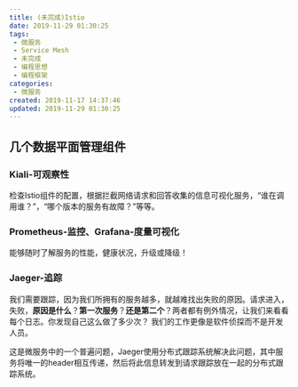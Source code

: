 ```yaml
---
title: (未完成)Istio
date: 2019-11-29 01:30:25
tags: 
 - 微服务
 - Service Mesh
 - 未完成
 - 编程思想
 - 编程框架
categories: 
 - 微服务
created: 2019-11-17 14:37:46
updated: 2019-11-29 01:30:25
---
```


## 几个数据平面管理组件

### Kiali-可观察性

检查Istio组件的配置，根据拦截网络请求和回答收集的信息可视化服务，“谁在调用谁？”，“哪个版本的服务有故障？”等等。

### Prometheus-监控、Grafana-度量可视化

能够随时了解服务的性能，健康状况，升级或降级！

### Jaeger-追踪

我们需要跟踪，因为我们所拥有的服务越多，就越难找出失败的原因。请求进入，失败，**原因是什么**？**第一次服务**？**还是第二个**？两者都有例外情况，让我们来看看每个日志。你发现自己这么做了多少次？ 我们的工作更像是软件侦探而不是开发人员。

这是微服务中的一个普遍问题，Jaeger使用分布式跟踪系统解决此问题，其中服务将唯一的header相互传递，然后将此信息转发到请求跟踪放在一起的分布式跟踪系统。
